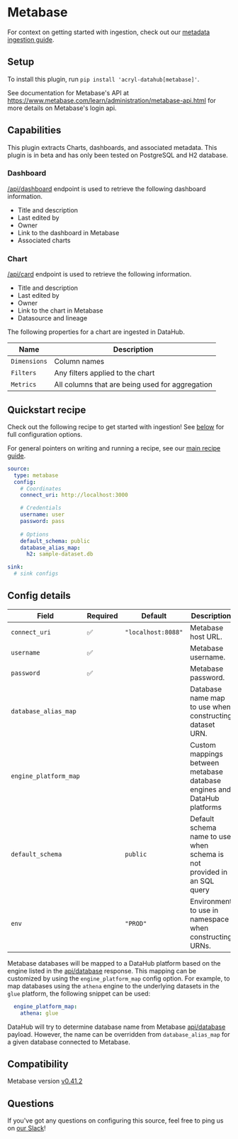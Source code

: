 # Metabase

For context on getting started with ingestion, check out our [metadata ingestion guide](../README.md).

## Setup

To install this plugin, run `pip install 'acryl-datahub[metabase]'`.

See documentation for Metabase's API at https://www.metabase.com/learn/administration/metabase-api.html 
for more details on Metabase's login api.


## Capabilities

This plugin extracts Charts, dashboards, and associated metadata. This plugin is in beta and has only been tested
on PostgreSQL and H2 database.

### Dashboard

[/api/dashboard](https://www.metabase.com/docs/latest/api-documentation.html#dashboard) endpoint is used to
retrieve the following dashboard information.

- Title and description
- Last edited by
- Owner
- Link to the dashboard in Metabase
- Associated charts

### Chart

[/api/card](https://www.metabase.com/docs/latest/api-documentation.html#card) endpoint is used to
retrieve the following information.

- Title and description
- Last edited by
- Owner
- Link to the chart in Metabase
- Datasource and lineage

The following properties for a chart are ingested in DataHub.

| Name          | Description                                     |
| ------------- | ----------------------------------------------- |
| `Dimensions`  | Column names                                    |
| `Filters`     | Any filters applied to the chart                |
| `Metrics`     | All columns that are being used for aggregation |


## Quickstart recipe

Check out the following recipe to get started with ingestion! See [below](#config-details) for full configuration options.

For general pointers on writing and running a recipe, see our [main recipe guide](../README.md#recipes).

```yml
source:
  type: metabase
  config:
    # Coordinates
    connect_uri: http://localhost:3000

    # Credentials
    username: user
    password: pass
    
    # Options
    default_schema: public
    database_alias_map:
      h2: sample-dataset.db

sink:
  # sink configs
```

## Config details


| Field                | Required | Default            | Description                                                            |
| -------------------- | -------- | ------------------ |------------------------------------------------------------------------|
| `connect_uri`        |    ✅     | `"localhost:8088"` | Metabase host URL.                                                     |
| `username`           |    ✅     |                    | Metabase username.                                                     |
| `password`           |    ✅     |                    | Metabase password.                                                     |
| `database_alias_map` |          |                    | Database name map to use when constructing dataset URN.                |
| `engine_platform_map`|          |                    | Custom mappings between metabase database engines and DataHub platforms |
| `default_schema`     |          | `public`           | Default schema name to use when schema is not provided in an SQL query |
| `env`                |          | `"PROD"`           | Environment to use in namespace when constructing URNs.                |

Metabase databases will be mapped to a DataHub platform based on the engine listed in the
[api/database](https://www.metabase.com/docs/latest/api-documentation.html#database) response. This mapping can be
customized by using the `engine_platform_map` config option. For example, to map databases using the `athena` engine to
the underlying datasets in the `glue` platform, the following snippet can be used:
```yml
  engine_platform_map:
    athena: glue
```
DataHub will try to determine database name from Metabase [api/database](https://www.metabase.com/docs/latest/api-documentation.html#database)
payload. However, the name can be overridden from `database_alias_map` for a given database connected to Metabase.

## Compatibility

Metabase version [v0.41.2](https://www.metabase.com/start/oss/)


## Questions

If you've got any questions on configuring this source, feel free to ping us on 
[our Slack](https://slack.datahubproject.io/)!
